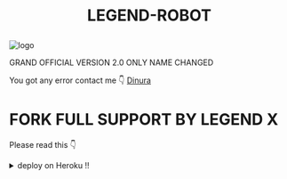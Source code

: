 #   <p align="center">  LEGEND-ROBOT
![logo](https://telegra.ph/file/0d97b2f0dfc6fbf7206c8.jpg)

 GRAND OFFICIAL VERSION 2.0 ONLY NAME CHANGED
 

You got any error contact me 👇
[Dinura](https://t.me/Dinuranikalansuriya)



# FORK FULL SUPPORT BY LEGEND X

Please read this 👇
<details>
  <summary> deploy on Heroku !! </summary>


 

# [![Deploy To Heroku](https://www.herokucdn.com/deploy/button.svg)](https://heroku.com/deploy?template=https://github.com/Dinuraofficial/LEGEND-ROBOT)

